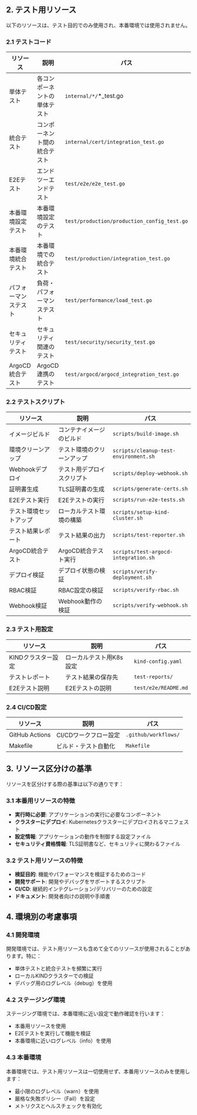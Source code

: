 ## 2. テスト用リソース

以下のリソースは、テスト目的でのみ使用され、本番環境では使用されません。

### 2.1 テストコード

| リソース | 説明 | パス |
|---------|------|------|
| 単体テスト | 各コンポーネントの単体テスト | `internal/*/`*_test.go |
| 統合テスト | コンポーネント間の統合テスト | `internal/cert/integration_test.go` |
| E2Eテスト | エンドツーエンドテスト | `test/e2e/e2e_test.go` |
| 本番環境設定テスト | 本番環境設定のテスト | `test/production/production_config_test.go` |
| 本番環境統合テスト | 本番環境での統合テスト | `test/production/integration_test.go` |
| パフォーマンステスト | 負荷・パフォーマンステスト | `test/performance/load_test.go` |
| セキュリティテスト | セキュリティ関連のテスト | `test/security/security_test.go` |
| ArgoCD統合テスト | ArgoCD連携のテスト | `test/argocd/argocd_integration_test.go` |

### 2.2 テストスクリプト

| リソース | 説明 | パス |
|---------|------|------|
| イメージビルド | コンテナイメージのビルド | `scripts/build-image.sh` |
| 環境クリーンアップ | テスト環境のクリーンアップ | `scripts/cleanup-test-environment.sh` |
| Webhookデプロイ | テスト用デプロイスクリプト | `scripts/deploy-webhook.sh` |
| 証明書生成 | TLS証明書の生成 | `scripts/generate-certs.sh` |
| E2Eテスト実行 | E2Eテストの実行 | `scripts/run-e2e-tests.sh` |
| テスト環境セットアップ | ローカルテスト環境の構築 | `scripts/setup-kind-cluster.sh` |
| テスト結果レポート | テスト結果の出力 | `scripts/test-reporter.sh` |
| ArgoCD統合テスト | ArgoCD統合テスト実行 | `scripts/test-argocd-integration.sh` |
| デプロイ検証 | デプロイ状態の検証 | `scripts/verify-deployment.sh` |
| RBAC検証 | RBAC設定の検証 | `scripts/verify-rbac.sh` |
| Webhook検証 | Webhook動作の検証 | `scripts/verify-webhook.sh` |

### 2.3 テスト用設定

| リソース | 説明 | パス |
|---------|------|------|
| KINDクラスター設定 | ローカルテスト用K8s設定 | `kind-config.yaml` |
| テストレポート | テスト結果の保存先 | `test-reports/` |
| E2Eテスト説明 | E2Eテストの説明 | `test/e2e/README.md` |

### 2.4 CI/CD設定

| リソース | 説明 | パス |
|---------|------|------|
| GitHub Actions | CI/CDワークフロー設定 | `.github/workflows/` |
| Makefile | ビルド・テスト自動化 | `Makefile` |

## 3. リソース区分けの基準

リソースを区分けする際の基準は以下の通りです：

### 3.1 本番用リソースの特徴

- **実行時に必要**: アプリケーションの実行に必要なコンポーネント
- **クラスターにデプロイ**: Kubernetesクラスターにデプロイされるマニフェスト
- **設定情報**: アプリケーションの動作を制御する設定ファイル
- **セキュリティ資格情報**: TLS証明書など、セキュリティに関わるファイル

### 3.2 テスト用リソースの特徴

- **検証目的**: 機能やパフォーマンスを検証するためのコード
- **開発サポート**: 開発やデバッグをサポートするスクリプト
- **CI/CD**: 継続的インテグレーション/デリバリーのための設定
- **ドキュメント**: 開発者向けの説明や手順書

## 4. 環境別の考慮事項

### 4.1 開発環境

開発環境では、テスト用リソースも含めて全てのリソースが使用されることがあります。特に：

- 単体テストと統合テストを頻繁に実行
- ローカルKINDクラスターでの検証
- デバッグ用のログレベル（debug）を使用

### 4.2 ステージング環境

ステージング環境では、本番環境に近い設定で動作確認を行います：

- 本番用リソースを使用
- E2Eテストを実行して機能を検証
- 本番環境に近いログレベル（info）を使用

### 4.3 本番環境

本番環境では、テスト用リソースは一切使用せず、本番用リソースのみを使用します：

- 最小限のログレベル（warn）を使用
- 厳格な失敗ポリシー（Fail）を設定
- メトリクスとヘルスチェックを有効化
